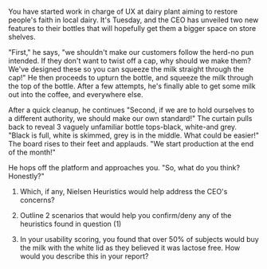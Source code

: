 You have started work in charge of UX at dairy plant aiming to restore people's faith in local dairy. It's Tuesday, and the CEO has unveiled two new features to their bottles that will hopefully get them a bigger space on store shelves.

"First," he says, "we shouldn't make our customers follow the herd-no pun intended. If they don't want to twist off a cap, why should we make them? We've designed these so you can squeeze the milk straight through the cap!" He then proceeds to upturn the bottle, and squeeze the milk through the top of the bottle. After a few attempts, he's finally able to get some milk out into the coffee, and everywhere else. 

After a quick cleanup, he continues "Second, if we are to hold ourselves to a different authority, we should make our own standard!" The curtain pulls back to reveal 3 vaguely unfamiliar bottle tops-black, white-and grey. "Black is full, white is skimmed, grey is in the middle. What could be easier!" The board rises to their feet and applauds. "We start production at the end of the month!"

He hops off the platform and approaches you. "So, what do you think? Honestly?"


1. Which, if any, Nielsen Heuristics would help address the CEO's concerns?

2. Outline 2 scenarios that would help you confirm/deny any of the heuristics found in question (1)

3. In your usability scoring, you found that over 50% of subjects would buy the milk with the white lid as they believed it was lactose free. How would you describe this in your report?
